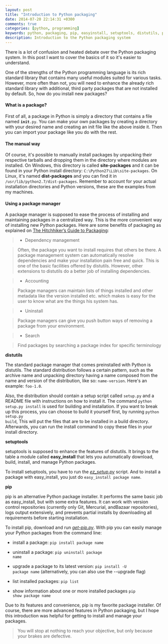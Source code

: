 ```yaml
---
layout: post
title: "Introduction to Python packaging"
date: 2014-07-20 22:14:31 +0300
comments: true
categories: [python, programming]
keywords: python, packaging, pip, easyinstall, setuptools, distutils, python packaging, python packaging tutorial, python packaging tools
description: Introduction to the Python packaging system
---
```


There is a lot of confusion and heated debate over the Python packaging system. In this post I want to cover the basics of it so it's easier to understand.

<!-- more -->

One of the strengths of the Python programming language is its rich standard library that contains many useful modules suited for various tasks. However, more often than not, you will need to enhance the already rich standard library with additional, third party packages that are not installed by default. So, how do you install new packages?

#### What is a package?

First of all, a package in Python is simply a directory that contains a file named <code>__init__.py</code>. You can make your own packages by creating a directory with your desired name and creating an init file like the above inside it. Then you can import your package like you do with the rest.

#### The manual way

Of course, it's possible to manually install packages by unpacking their respective tarballs and dropping them in the directory where modules are installed. On Windows, this directory is called **site-packages** and it can be found in your Python install directory: <code>C:\Python27\Lib\site-packages</code>. On Linux, it's named **dist-packages** and you can find it in <code>/usr/lib/python2.7/dist-packages</code>. Remember to account for your actual installation directories and Python versions, these are the examples from my machines.

#### Using a package manager

A package manager is supposed to ease the process of installing and maintaining packages in a centralized way. This is the more convenient way of installing new Python packages. Here are some benefits of packaging as explained on [The Hitchhiker’s Guide to Packaging](http://guide.python-distribute.org/introduction.html):


> * Dependency management

> Often, the package you want to install requires that others be there. A package management system can 
> automatically resolve dependencies and make your installation pain free and quick. This is one of the basic 
> facilities offered by distutils. However, other extensions to distutils do a better job of installing 
> dependencies. 

> * Accounting

> Package managers can maintain lists of things installed and other metadata like the version installed etc. 
> which makes is easy for the user to know what are the things his system has. 

> * Uninstall

> Package managers can give you push button ways of removing a package from your environment. 

> * Search

> Find packages by searching a package index for specific terminology

**distutils**

The standard package manager that comes preinstalled with Python is distutils. The standard distribution follows a certain pattern, such as the archive name and unpacking directory having a name composed from the name and version of the distribution, like so: <code>name-version</code>. Here's an example: <code>foo-1.0</code>.

Also, the distribution should contain a setup script called <code>setup.py</code> and a README file with instructions on how to install it. The command <code>python setup.py install</code> is used for building and installation. If you want to break up this process, you can choose to build it yourself first, by running <code>python setup.py build</code>, This will put the files that are to be installed in a build directory. Afterwards, you can run the install command to copy these files in your install directory.

**setuptools**

setuptools is supposed to enhance the features of distutils. It brings to the table a module called **easy_install** that lets you automatically download, build, install, and manage Python packages. 

To install setuptools, you have to run the [*ez_setup.py*](https://bootstrap.pypa.io/ez_setup.py) script. And to install a package with easy_install, you just do <code>easy_install package name</code>.

**pip**

pip is an alternative Python package installer. It performs the same basic job as easy_install, but with some extra features. It can work with version control repositories (currently only Git, Mercurial, andBazaar repositories), logs output extensively, and prevents partial installs by downloading all requirements before starting installation.

To install pip, download and run [*get-pip.py*](https://bootstrap.pypa.io/get-pip.py). With pip you can easily manage your Python packages from the command line:

- install a package: <code>pip install package name</code>

- uninstall a package: <code>pip uninstall package name</code>

- upgrade a package to its latest version: <code>pip install -U package name</code> (alternatively, you can also use the --upgrade flag)

- list installed packages: <code>pip list</code>

- show information about one or more installed packages <code>pip show package name</code>

Due to its features and convenience, pip is my favorite package installer. Of course, there are more advanced features in Python packaging, but I hope this introduction was helpful for getting to install and manage your packages.

> You will stop at nothing to reach your objective, but only because your brakes are defective.

